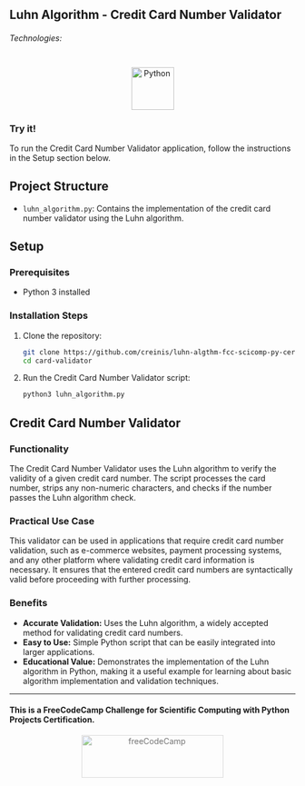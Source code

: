 ## Luhn Algorithm - Credit Card Number Validator

###### Technologies:
<p align="center">
<img src="https://img.icons8.com/color/75/000000/python.png" width="75" height="75" alt="Python" style="margin: 10px 15px 0 15px;" />
</p>

### Try it!

To run the Credit Card Number Validator application, follow the instructions in the Setup section below.

## Project Structure

- `luhn_algorithm.py`: Contains the implementation of the credit card number validator using the Luhn algorithm.

## Setup

### Prerequisites

- Python 3 installed

### Installation Steps

1. Clone the repository:
   ```bash
   git clone https://github.com/creinis/luhn-algthm-fcc-scicomp-py-cert.git
   cd card-validator
   ```

2. Run the Credit Card Number Validator script:
   ```bash
   python3 luhn_algorithm.py
   ```

## Credit Card Number Validator

### Functionality

The Credit Card Number Validator uses the Luhn algorithm to verify the validity of a given credit card number. The script processes the card number, strips any non-numeric characters, and checks if the number passes the Luhn algorithm check.

### Practical Use Case

This validator can be used in applications that require credit card number validation, such as e-commerce websites, payment processing systems, and any other platform where validating credit card information is necessary. It ensures that the entered credit card numbers are syntactically valid before proceeding with further processing.

### Benefits

- **Accurate Validation:** Uses the Luhn algorithm, a widely accepted method for validating credit card numbers.
- **Easy to Use:** Simple Python script that can be easily integrated into larger applications.
- **Educational Value:** Demonstrates the implementation of the Luhn algorithm in Python, making it a useful example for learning about basic algorithm implementation and validation techniques.

---
#### This is a FreeCodeCamp Challenge for Scientific Computing with Python Projects Certification.
<p align="center">
<img src="https://cdn.freecodecamp.org/platform/universal/fcc_primary.svg" width="250" height="75" alt="freeCodeCamp" style="margin: 0 15px; opacity: 0.6" />
</p>
